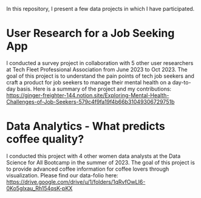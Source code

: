 In this repository, I present a few data projects in which I have participated.

# User Research for a Job Seeking App

I conducted a survey project in collaboration with 5 other user researchers at Tech Fleet Professional Association from	June 2023 to Oct 2023. 
The goal of this project is to understand the pain points of tech job seekers and craft a product for job seekers to manage their mental health on a day-to-day basis.
Here is a summary of the project and my contributions:
https://ginger-freighter-144.notion.site/Exploring-Mental-Health-Challenges-of-Job-Seekers-579c4f9fa19f4b66b31049306729751b


# Data Analytics - What predicts coffee quality?

I conducted this project with 4 other women data analysts at the Data Science for All Bootcamp in the summer of 2023. 
The goal of this project is to provide advanced coffee information for coffee lovers through visualization.
Please find our data-folio here:
https://drive.google.com/drive/u/1/folders/1qRvfOwLI6-0Ko5glxau_Rh154qsK-pKX
